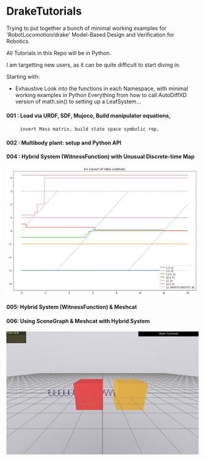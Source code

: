 # DrakeTutorials
Trying to put together a bunch of minimal working examples for 'RobotLocomotion/drake' Model-Based Design and Verification for Robotics.

All Tutorials in this Repo will be in Python.

I am targetting new users, as it can be quite difficult to start diving in.


Starting with:

- Exhaustive Look into the functions in each Namespace, with minimal working examples in Python
       Everything from how to call AutoDiffXD version of math.sin() to setting up a LeafSystem...

#### 001 : Load via URDF, SDF, Mujoco, Build manipulator equations,
         invert Mass matrix, build state space symbolic rep.
         
#### 002  : Multibody plant: setup and Python API
        
#### 004 : Hybrid System (WitnessFunction) with Unusual Discrete-time Map
![alt text](https://github.com/drewhamiltonasdf/DrakeTutorials/blob/main/imgs/UnusualHybridSystem.png?raw=true)

#### 005: Hybrid System (WitnessFunction) & Meshcat
#### 006: Using SceneGraph & Meshcat with Hybrid System
![alt text](https://github.com/drewhamiltonasdf/DrakeTutorials/blob/main/imgs/HybridSystem.png?raw=true)
